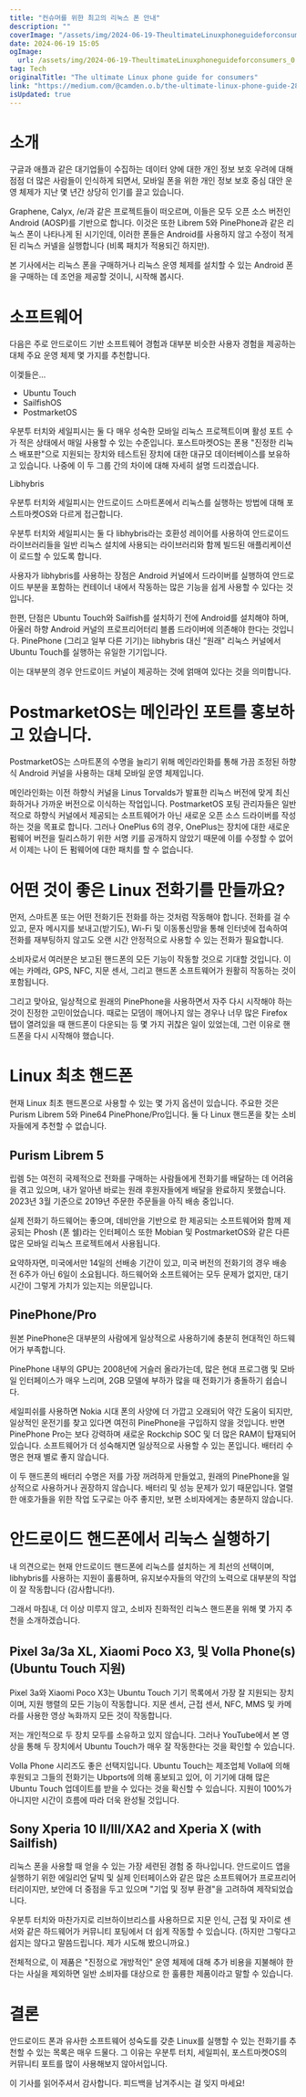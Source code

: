 ```yaml
---
title: "컨슈머를 위한 최고의 리눅스 폰 안내"
description: ""
coverImage: "/assets/img/2024-06-19-TheultimateLinuxphoneguideforconsumers_0.png"
date: 2024-06-19 15:05
ogImage:
  url: /assets/img/2024-06-19-TheultimateLinuxphoneguideforconsumers_0.png
tag: Tech
originalTitle: "The ultimate Linux phone guide for consumers"
link: "https://medium.com/@camden.o.b/the-ultimate-linux-phone-guide-28d0cce9929"
isUpdated: true
---
```


# 소개

구글과 애플과 같은 대기업들이 수집하는 데이터 양에 대한 개인 정보 보호 우려에 대해 점점 더 많은 사람들이 인식하게 되면서, 모바일 폰을 위한 개인 정보 보호 중심 대안 운영 체제가 지난 몇 년간 상당히 인기를 끌고 있습니다.

Graphene, Calyx, /e/과 같은 프로젝트들이 떠오르며, 이들은 모두 오픈 소스 버전인 Android (AOSP)를 기반으로 합니다. 이것은 또한 Librem 5와 PinePhone과 같은 리눅스 폰이 나타나게 된 시기인데, 이러한 폰들은 Android를 사용하지 않고 수정이 적게 된 리눅스 커넬을 실행합니다 (비록 패치가 적용되긴 하지만).

본 기사에서는 리눅스 폰을 구매하거나 리눅스 운영 체제를 설치할 수 있는 Android 폰을 구매하는 데 조언을 제공할 것이니, 시작해 봅시다.

<!-- cozy-coder - 수평 -->

<ins class="adsbygoogle"
     style="display:block"
     data-ad-client="ca-pub-4877378276818686"
     data-ad-slot="1107185301"
     data-ad-format="auto"
     data-full-width-responsive="true"></ins>

<script>
     (adsbygoogle = window.adsbygoogle || []).push({});
</script>

# 소프트웨어

다음은 주로 안드로이드 기반 소프트웨어 경험과 대부분 비슷한 사용자 경험을 제공하는 대체 주요 운영 체제 몇 가지를 추천합니다.

이겣들은...

- Ubuntu Touch
- SailfishOS
- PostmarketOS

<!-- cozy-coder - 수평 -->

<ins class="adsbygoogle"
     style="display:block"
     data-ad-client="ca-pub-4877378276818686"
     data-ad-slot="1107185301"
     data-ad-format="auto"
     data-full-width-responsive="true"></ins>

<script>
     (adsbygoogle = window.adsbygoogle || []).push({});
</script>

우분투 터치와 세일피시는 둘 다 매우 성숙한 모바일 리눅스 프로젝트이며 활성 포트 수가 적은 상태에서 매일 사용할 수 있는 수준입니다. 포스트마켓OS는 폰용 "진정한 리눅스 배포판"으로 지원되는 장치와 테스트된 장치에 대한 대규모 데이터베이스를 보유하고 있습니다. 나중에 이 두 그룹 간의 차이에 대해 자세히 설명 드리겠습니다.

Libhybris

우분투 터치와 세일피시는 안드로이드 스마트폰에서 리눅스를 실행하는 방법에 대해 포스트마켓OS와 다르게 접근합니다.

우분투 터치와 세일피시는 둘 다 libhybris라는 호환성 레이어를 사용하여 안드로이드 라이브러리들을 일반 리눅스 설치에 사용되는 라이브러리와 함께 빌드된 애플리케이션이 로드할 수 있도록 합니다.

<!-- cozy-coder - 수평 -->

<ins class="adsbygoogle"
     style="display:block"
     data-ad-client="ca-pub-4877378276818686"
     data-ad-slot="1107185301"
     data-ad-format="auto"
     data-full-width-responsive="true"></ins>

<script>
     (adsbygoogle = window.adsbygoogle || []).push({});
</script>

사용자가 libhybris를 사용하는 장점은 Android 커널에서 드라이버를 실행하여 안드로이드 부분을 포함하는 컨테이너 내에서 작동하는 많은 기능을 쉽게 사용할 수 있다는 것입니다.

한편, 단점은 Ubuntu Touch와 Sailfish를 설치하기 전에 Android를 설치해야 하며, 아울러 하향 Android 커널의 프로프리어터리 블롭 드라이버에 의존해야 한다는 것입니다. PinePhone (그리고 일부 다른 기기)는 libhybris 대신 “원래" 리눅스 커널에서 Ubuntu Touch를 실행하는 유일한 기기입니다.

이는 대부분의 경우 안드로이드 커널이 제공하는 것에 얽매여 있다는 것을 의미합니다.

# PostmarketOS는 메인라인 포트를 홍보하고 있습니다.

<!-- cozy-coder - 수평 -->

<ins class="adsbygoogle"
     style="display:block"
     data-ad-client="ca-pub-4877378276818686"
     data-ad-slot="1107185301"
     data-ad-format="auto"
     data-full-width-responsive="true"></ins>

<script>
     (adsbygoogle = window.adsbygoogle || []).push({});
</script>

PostmarketOS는 스마트폰의 수명을 늘리기 위해 메인라인화를 통해 가끔 조정된 하향식 Android 커널을 사용하는 대체 모바일 운영 체제입니다.

메인라인화는 이전 하향식 커널을 Linus Torvalds가 발표한 리눅스 버전에 맞게 최신화하거나 가까운 버전으로 이식하는 작업입니다. PostmarketOS 포팅 관리자들은 일반적으로 하향식 커널에서 제공되는 소프트웨어가 아닌 새로운 오픈 소스 드라이버를 작성하는 것을 목표로 합니다. 그러나 OnePlus 6의 경우, OnePlus는 장치에 대한 새로운 펌웨어 버전을 릴리스하기 위한 서명 키를 공개하지 않았기 때문에 이를 수정할 수 없어서 이제는 나이 든 펌웨어에 대한 패치를 할 수 없습니다.

# 어떤 것이 좋은 Linux 전화기를 만들까요?

먼저, 스마트폰 또는 어떤 전화기든 전화를 하는 것처럼 작동해야 합니다. 전화를 걸 수 있고, 문자 메시지를 보내고(받기도), Wi-Fi 및 이동통신망을 통해 인터넷에 접속하여 전화를 재부팅하지 않고도 오랜 시간 안정적으로 사용할 수 있는 전화가 필요합니다.

<!-- cozy-coder - 수평 -->

<ins class="adsbygoogle"
     style="display:block"
     data-ad-client="ca-pub-4877378276818686"
     data-ad-slot="1107185301"
     data-ad-format="auto"
     data-full-width-responsive="true"></ins>

<script>
     (adsbygoogle = window.adsbygoogle || []).push({});
</script>

소비자로서 여러분은 보고된 핸드폰의 모든 기능이 작동할 것으로 기대할 것입니다. 이에는 카메라, GPS, NFC, 지문 센서, 그리고 핸드폰 소프트웨어가 원활히 작동하는 것이 포함됩니다.

그리고 맞아요, 일상적으로 원래의 PinePhone을 사용하면서 자주 다시 시작해야 하는 것이 진정한 고민이었습니다. 때로는 모뎀이 깨어나지 않는 경우나 너무 많은 Firefox 탭이 열려있을 때 핸드폰이 다운되는 등 몇 가지 귀찮은 일이 있었는데, 그런 이유로 핸드폰을 다시 시작해야 했습니다.

# Linux 최초 핸드폰

현재 Linux 최초 핸드폰으로 사용할 수 있는 몇 가지 옵션이 있습니다. 주요한 것은 Purism Librem 5와 Pine64 PinePhone/Pro입니다. 둘 다 Linux 핸드폰을 찾는 소비자들에게 추천할 수 없습니다.

<!-- cozy-coder - 수평 -->

<ins class="adsbygoogle"
     style="display:block"
     data-ad-client="ca-pub-4877378276818686"
     data-ad-slot="1107185301"
     data-ad-format="auto"
     data-full-width-responsive="true"></ins>

<script>
     (adsbygoogle = window.adsbygoogle || []).push({});
</script>

## Purism Librem 5

립렘 5는 여전히 국제적으로 전화를 구매하는 사람들에게 전화기를 배달하는 데 어려움을 겪고 있으며, 내가 알아낸 바로는 원래 후원자들에게 배달을 완료하지 못했습니다. 2023년 3월 기준으로 2019년 주문한 주문들을 아직 배송 중입니다.

실제 전화기 하드웨어는 좋으며, 데비안을 기반으로 한 제공되는 소프트웨어와 함께 제공되는 Phosh (폰 쉘)라는 인터페이스 또한 Mobian 및 PostmarketOS와 같은 다른 많은 모바일 리눅스 프로젝트에서 사용됩니다.

요약하자면, 미국에서만 14일의 선배송 기간이 있고, 미국 버전의 전화기의 경우 배송 전 6주가 아닌 6일이 소요됩니다. 하드웨어와 소프트웨어는 모두 문제가 없지만, 대기 시간이 그렇게 가치가 있는지는 의문입니다.

<!-- cozy-coder - 수평 -->

<ins class="adsbygoogle"
     style="display:block"
     data-ad-client="ca-pub-4877378276818686"
     data-ad-slot="1107185301"
     data-ad-format="auto"
     data-full-width-responsive="true"></ins>

<script>
     (adsbygoogle = window.adsbygoogle || []).push({});
</script>

## PinePhone/Pro

원본 PinePhone은 대부분의 사람에게 일상적으로 사용하기에 충분히 현대적인 하드웨어가 부족합니다.

PinePhone 내부의 GPU는 2008년에 거슬러 올라가는데, 많은 현대 프로그램 및 모바일 인터페이스가 매우 느리며, 2GB 모델에 부하가 많을 때 전화기가 충돌하기 쉽습니다.

세일피쉬를 사용하면 Nokia 시대 폰의 사양에 더 가깝고 오래되어 약간 도움이 되지만, 일상적인 운전기를 찾고 있다면 여전히 PinePhone을 구입하지 않을 것입니다. 반면 PinePhone Pro는 보다 강력하며 새로운 Rockchip SOC 및 더 많은 RAM이 탑재되어 있습니다. 소프트웨어가 더 성숙해지면 일상적으로 사용할 수 있는 폰입니다. 배터리 수명은 현재 별로 좋지 않습니다.

<!-- cozy-coder - 수평 -->

<ins class="adsbygoogle"
     style="display:block"
     data-ad-client="ca-pub-4877378276818686"
     data-ad-slot="1107185301"
     data-ad-format="auto"
     data-full-width-responsive="true"></ins>

<script>
     (adsbygoogle = window.adsbygoogle || []).push({});
</script>

이 두 핸드폰의 배터리 수명은 저를 가장 꺼려하게 만들었고, 원래의 PinePhone을 일상적으로 사용하거나 권장하지 않습니다. 배터리 및 성능 문제가 있기 때문입니다. 열렬한 애호가들을 위한 작업 도구로는 아주 좋지만, 보편 소비자에게는 충분하지 않습니다.

# 안드로이드 핸드폰에서 리눅스 실행하기

내 의견으로는 현재 안드로이드 핸드폰에 리눅스를 설치하는 게 최선의 선택이며, libhybris를 사용하는 지원이 훌륭하며, 유지보수자들의 약간의 노력으로 대부분의 작업이 잘 작동합니다 (감사합니다!).

그래서 마침내, 더 이상 미루지 않고, 소비자 친화적인 리눅스 핸드폰을 위해 몇 가지 추천을 소개하겠습니다.

<!-- cozy-coder - 수평 -->

<ins class="adsbygoogle"
     style="display:block"
     data-ad-client="ca-pub-4877378276818686"
     data-ad-slot="1107185301"
     data-ad-format="auto"
     data-full-width-responsive="true"></ins>

<script>
     (adsbygoogle = window.adsbygoogle || []).push({});
</script>

## Pixel 3a/3a XL, Xiaomi Poco X3, 및 Volla Phone(s) (Ubuntu Touch 지원)

Pixel 3a와 Xiaomi Poco X3는 Ubuntu Touch 기기 목록에서 가장 잘 지원되는 장치이며, 지원 행렬의 모든 기능이 작동합니다. 지문 센서, 근접 센서, NFC, MMS 및 카메라를 사용한 영상 녹화까지 모든 것이 작동합니다.

저는 개인적으로 두 장치 모두를 소유하고 있지 않습니다. 그러나 YouTube에서 본 영상을 통해 두 장치에서 Ubuntu Touch가 매우 잘 작동한다는 것을 확인할 수 있습니다.

Volla Phone 시리즈도 좋은 선택지입니다. Ubuntu Touch는 제조업체 Volla에 의해 후원되고 그들의 전화기는 Ubports에 의해 홍보되고 있어, 이 기기에 대해 많은 Ubuntu Touch 업데이트를 받을 수 있다는 것을 확신할 수 있습니다. 지원이 100%가 아니지만 시간이 흐름에 따라 더욱 완성될 것입니다.

<!-- cozy-coder - 수평 -->

<ins class="adsbygoogle"
     style="display:block"
     data-ad-client="ca-pub-4877378276818686"
     data-ad-slot="1107185301"
     data-ad-format="auto"
     data-full-width-responsive="true"></ins>

<script>
     (adsbygoogle = window.adsbygoogle || []).push({});
</script>

## Sony Xperia 10 II/III/XA2 and Xperia X (with Sailfish)

리눅스 폰을 사용할 때 얻을 수 있는 가장 세련된 경험 중 하나입니다. 안드로이드 앱을 실행하기 위한 에일리언 달빅 및 실제 인터페이스와 같은 많은 소프트웨어가 프로프리어터리이지만, 보안에 더 중점을 두고 있으며 "기업 및 정부 환경"을 고려하여 제작되었습니다.

우분투 터치와 마찬가지로 리브하이브리스를 사용하므로 지문 인식, 근접 및 자이로 센서와 같은 하드웨어가 커뮤니티 포팅에서 더 쉽게 작동할 수 있습니다. (하지만 그렇다고 쉽지는 않다고 말씀드립니다. 제가 시도해 봤으니까요.)

전체적으로, 이 제품은 "진정으로 개방적인" 운영 체제에 대해 추가 비용을 지불해야 한다는 사실을 제외하면 일반 소비자를 대상으로 한 훌륭한 제품이라고 말할 수 있습니다.

<!-- cozy-coder - 수평 -->

<ins class="adsbygoogle"
     style="display:block"
     data-ad-client="ca-pub-4877378276818686"
     data-ad-slot="1107185301"
     data-ad-format="auto"
     data-full-width-responsive="true"></ins>

<script>
     (adsbygoogle = window.adsbygoogle || []).push({});
</script>

# 결론

안드로이드 폰과 유사한 소프트웨어 성숙도를 갖춘 Linux를 실행할 수 있는 전화기를 추천할 수 있는 목록은 매우 드물다. 그 이유는 우분투 터치, 세일피쉬, 포스트마켓OS의 커뮤니티 포트를 많이 사용해보지 않아서입니다.

이 기사를 읽어주셔서 감사합니다. 피드백을 남겨주시는 걸 잊지 마세요!
